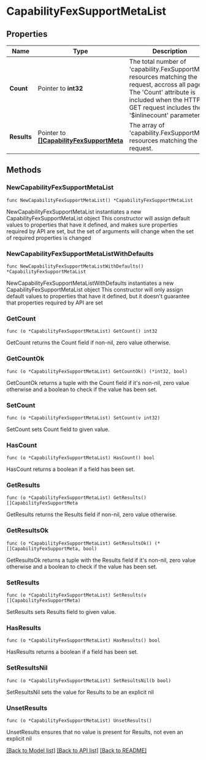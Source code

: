 # CapabilityFexSupportMetaList

## Properties

Name | Type | Description | Notes
------------ | ------------- | ------------- | -------------
**Count** | Pointer to **int32** | The total number of &#39;capability.FexSupportMeta&#39; resources matching the request, accross all pages. The &#39;Count&#39; attribute is included when the HTTP GET request includes the &#39;$inlinecount&#39; parameter. | [optional] 
**Results** | Pointer to [**[]CapabilityFexSupportMeta**](CapabilityFexSupportMeta.md) | The array of &#39;capability.FexSupportMeta&#39; resources matching the request. | [optional] 

## Methods

### NewCapabilityFexSupportMetaList

`func NewCapabilityFexSupportMetaList() *CapabilityFexSupportMetaList`

NewCapabilityFexSupportMetaList instantiates a new CapabilityFexSupportMetaList object
This constructor will assign default values to properties that have it defined,
and makes sure properties required by API are set, but the set of arguments
will change when the set of required properties is changed

### NewCapabilityFexSupportMetaListWithDefaults

`func NewCapabilityFexSupportMetaListWithDefaults() *CapabilityFexSupportMetaList`

NewCapabilityFexSupportMetaListWithDefaults instantiates a new CapabilityFexSupportMetaList object
This constructor will only assign default values to properties that have it defined,
but it doesn't guarantee that properties required by API are set

### GetCount

`func (o *CapabilityFexSupportMetaList) GetCount() int32`

GetCount returns the Count field if non-nil, zero value otherwise.

### GetCountOk

`func (o *CapabilityFexSupportMetaList) GetCountOk() (*int32, bool)`

GetCountOk returns a tuple with the Count field if it's non-nil, zero value otherwise
and a boolean to check if the value has been set.

### SetCount

`func (o *CapabilityFexSupportMetaList) SetCount(v int32)`

SetCount sets Count field to given value.

### HasCount

`func (o *CapabilityFexSupportMetaList) HasCount() bool`

HasCount returns a boolean if a field has been set.

### GetResults

`func (o *CapabilityFexSupportMetaList) GetResults() []CapabilityFexSupportMeta`

GetResults returns the Results field if non-nil, zero value otherwise.

### GetResultsOk

`func (o *CapabilityFexSupportMetaList) GetResultsOk() (*[]CapabilityFexSupportMeta, bool)`

GetResultsOk returns a tuple with the Results field if it's non-nil, zero value otherwise
and a boolean to check if the value has been set.

### SetResults

`func (o *CapabilityFexSupportMetaList) SetResults(v []CapabilityFexSupportMeta)`

SetResults sets Results field to given value.

### HasResults

`func (o *CapabilityFexSupportMetaList) HasResults() bool`

HasResults returns a boolean if a field has been set.

### SetResultsNil

`func (o *CapabilityFexSupportMetaList) SetResultsNil(b bool)`

 SetResultsNil sets the value for Results to be an explicit nil

### UnsetResults
`func (o *CapabilityFexSupportMetaList) UnsetResults()`

UnsetResults ensures that no value is present for Results, not even an explicit nil

[[Back to Model list]](../README.md#documentation-for-models) [[Back to API list]](../README.md#documentation-for-api-endpoints) [[Back to README]](../README.md)


